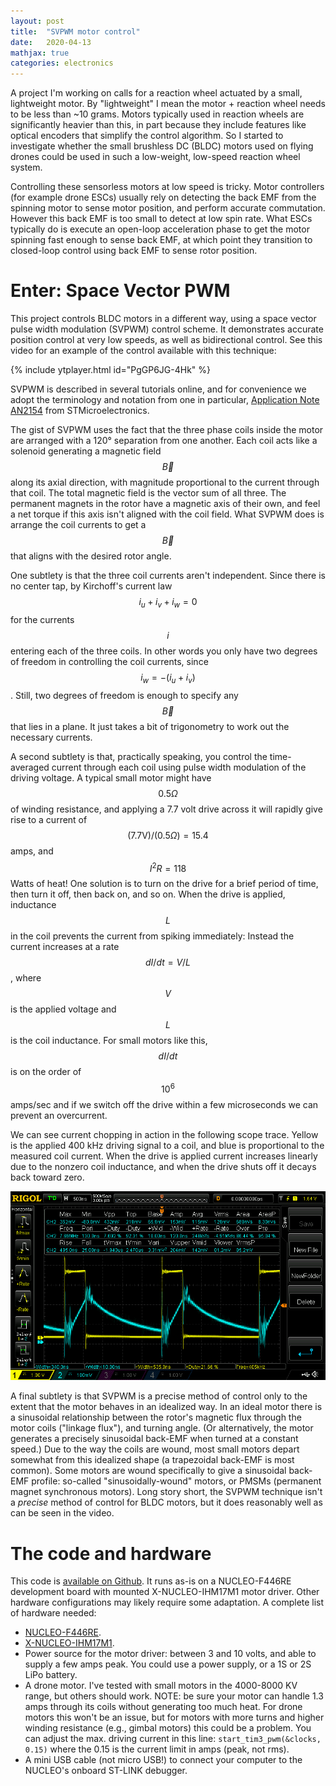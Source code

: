 ```yaml
---
layout: post
title:  "SVPWM motor control"
date:   2020-04-13
mathjax: true
categories: electronics
---
```


A project I'm working on calls for a reaction wheel actuated by a small,
lightweight motor. By "lightweight" I mean the motor + reaction wheel needs to
be less than ~10 grams. Motors typically used in
reaction wheels are significantly heavier than this, in part because they
include features like optical encoders that simplify the control algorithm. So
I started to investigate whether the small brushless DC (BLDC) motors used
on flying drones could be used in such a low-weight, low-speed reaction wheel
system.

Controlling these sensorless motors at low speed is tricky. Motor controllers
(for example drone ESCs) usually rely on detecting the back EMF from the
spinning motor to sense motor position, and perform accurate commutation.
However this back EMF is too small to detect at low spin rate. What ESCs
typically do is execute an open-loop acceleration phase to get the motor
spinning fast enough to sense back EMF, at which point they transition to
closed-loop control using back EMF to sense rotor position.

# Enter: Space Vector PWM

This project controls BLDC motors in a different way, using a space vector pulse
width modulation (SVPWM) control scheme. It demonstrates accurate position
control at very low speeds, as well as bidirectional control. See this video
for an example of the control available with this technique:

{% include ytplayer.html id="PgGP6JG-4Hk" %}

SVPWM is described in several tutorials online, and for convenience we adopt the
terminology and notation from one in particular, [Application Note
AN2154](https://www.st.com/resource/en/application_note/cd00055518-space-vector-modulation-using-8bit-st7mc-microcontroller-and-st7mckitbldc-starter-kit-stmicroelectronics.pdf)
from STMicroelectronics.

The gist of SVPWM uses the fact that the three phase coils inside the motor are
arranged with a 120&deg; separation from one another. Each coil acts like a
solenoid generating a magnetic field $$\vec{B}$$ along its axial direction, with
magnitude proportional to the current through that coil. The total magnetic
field is the vector sum of all three. The permanent magnets in the rotor have a
magnetic axis of their own, and feel a net torque if this axis isn't aligned
with the coil field. What SVPWM does is arrange the coil currents to get a
$$\vec{B}$$ that aligns with the desired rotor angle.

One subtlety is that the three coil currents aren't independent. Since there is
no center tap, by Kirchoff's current law $$i_u + i_v + i_w=0$$ for the currents
$$i$$ entering each of the three coils. In other words you only have two degrees
of freedom in controlling the coil currents, since $$i_w = -(i_u + i_v)$$.
Still, two degrees of freedom is enough to specify any $$\vec{B}$$ that lies in
a plane. It just takes a bit of trigonometry to work out the necessary currents.

A second subtlety is that, practically speaking, you control the time-averaged
current through each coil using pulse width modulation of the driving voltage. A
typical small motor might have $$0.5 \Omega$$ of winding resistance, and
applying a 7.7 volt drive across it will rapidly give rise to a current of
$$(7.7\mathrm{V})/(0.5 \Omega) = 15.4$$ amps, and $$I^2 R=118$$ Watts of heat!
One solution is to turn on the drive for a brief period of time, then turn it
off, then back on, and so on. When the drive is applied, inductance $$L$$ in the
coil prevents the current from spiking immediately: Instead the current
increases at a rate $$dI/dt = V/L$$, where $$V$$ is the applied voltage and
$$L$$ is the coil inductance. For small motors like this, $$dI/dt$$ is on the
order of $$10^6$$ amps/sec and if we switch off the drive within a few
microseconds we can prevent an overcurrent.

We can see current chopping in action in the following scope trace. Yellow is
the applied 400 kHz driving signal to a coil, and blue is proportional to the
measured coil current. When the drive is applied current increases linearly due
to the nonzero coil inductance, and when the drive shuts off it decays back
toward zero.

![Scope screen capture](/assets/F1103-motor-0.22-duty.png)

A final subtlety is that SVPWM is a precise method of control only to the extent
that the motor behaves in an idealized way. In an ideal motor there is a
sinusoidal relationship between the rotor's magnetic flux through the motor
coils ("linkage flux"), and turning angle. (Or alternatively, the motor
generates a precisely sinusoidal back-EMF when turned at a constant speed.) Due
to the way the coils are wound, most small motors depart somewhat from this
idealized shape (a trapezoidal back-EMF is most common). Some motors are wound
specifically to give a sinusoidal back-EMF profile: so-called
"sinusoidally-wound" motors, or PMSMs (permanent magnet synchronous motors).
Long story short, the SVPWM technique isn't a *precise* method of control for
BLDC motors, but it does reasonably well as can be seen in the video.

# The code and hardware

This code is [available on Github](https://github.com/jkboyce/svpwm-stm32).
It runs as-is on a NUCLEO-F446RE development board with mounted
X-NUCLEO-IHM17M1 motor driver. Other hardware configurations may likely require
some adaptation. A complete list of hardware needed:
- [NUCLEO-F446RE](https://www.st.com/en/evaluation-tools/nucleo-f446re.html).
- [X-NUCLEO-IHM17M1](https://www.st.com/en/ecosystems/x-nucleo-ihm17m1.html).
- Power source for the motor driver: between 3 and 10 volts, and able to supply a
few amps peak. You could use a power supply, or a 1S or 2S LiPo battery.
- A drone motor. I've tested with small motors in the 4000-8000 KV range, but others
should work. NOTE: be sure your motor can handle 1.3 amps through its coils
without generating too much heat. For drone motors this won't be an issue, but
for motors with more turns and higher winding resistance (e.g., gimbal motors)
this could be a problem. You can adjust the max. driving current in this line:
`start_tim3_pwm(&clocks, 0.15)` where the 0.15 is the current limit in amps
(peak, not rms).
- A mini USB cable (not micro USB!) to connect your computer to
the NUCLEO's onboard ST-LINK debugger.


